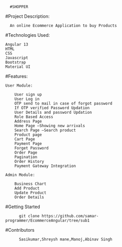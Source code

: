       #SHOPPER

#Project Description:
    
      An online Ecommerce Application to buy Products
      
#Technologies Used:

    Angular 13
    HTML
    CSS
    Javascript
    Bootstrap
    Material UI
    
 #Features:
  
    User Module:
    
        User sign up
        User Log in
        OTP send to mail in case of forgot password
        If OTP verified Password Updation
        User Details and password Updation
        Role Based Access
        Address Page
        Home Page –Showing new arrivals
        Search Page –Search product
        Product page
        Cart Page
        Payment Page
        Forget Password 
        Order Page
        Pagination
        Order History
        Payment Gateway Integration

    Admin Module:
  
        Business Chart
        Add Product
        Update Product
        Order Details
        
  #Getting Started
    
          git clone https://github.com/samar-programmer/EcommerceAngular/tree/sub1
        
  #Contributors     
    
          Sasikumar,Shreysh mane,Manoj,Abinav Singh
          
  
